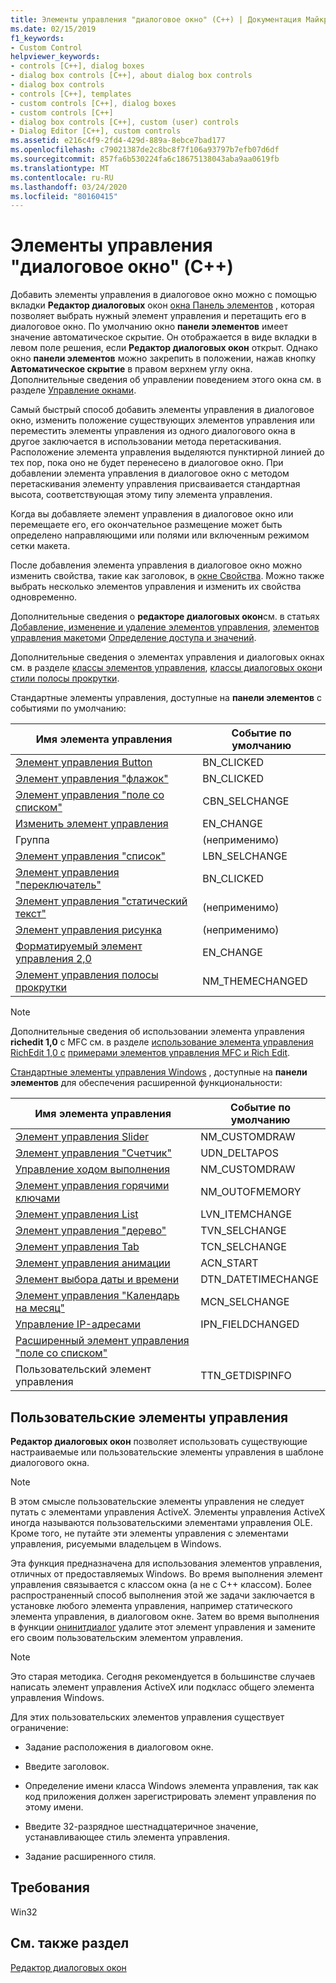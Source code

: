 ```yaml
---
title: Элементы управления "диалоговое окно" (C++) | Документация Майкрософт
ms.date: 02/15/2019
f1_keywords:
- Custom Control
helpviewer_keywords:
- controls [C++], dialog boxes
- dialog box controls [C++], about dialog box controls
- dialog box controls
- controls [C++], templates
- custom controls [C++], dialog boxes
- custom controls [C++]
- dialog box controls [C++], custom (user) controls
- Dialog Editor [C++], custom controls
ms.assetid: e216c4f9-2fd4-429d-889a-8ebce7bad177
ms.openlocfilehash: c79021387de2c8bc8f7f106a93797b7efb07d6df
ms.sourcegitcommit: 857fa6b530224fa6c18675138043aba9aa0619fb
ms.translationtype: MT
ms.contentlocale: ru-RU
ms.lasthandoff: 03/24/2020
ms.locfileid: "80160415"
---
```

# <a name="dialog-box-controls-c"></a>Элементы управления "диалоговое окно" (C++)

Добавить элементы управления в диалоговое окно можно с помощью вкладки **Редактор диалоговых** окон [окна Панель элементов](/visualstudio/ide/reference/toolbox) , которая позволяет выбрать нужный элемент управления и перетащить его в диалоговое окно. По умолчанию окно **панели элементов** имеет значение автоматическое скрытие. Он отображается в виде вкладки в левом поле решения, если **Редактор диалоговых окон** открыт. Однако окно **панели элементов** можно закрепить в положении, нажав кнопку **Автоматическое скрытие** в правом верхнем углу окна. Дополнительные сведения об управлении поведением этого окна см. в разделе [Управление окнами](/visualstudio/ide/customizing-window-layouts-in-visual-studio).

Самый быстрый способ добавить элементы управления в диалоговое окно, изменить положение существующих элементов управления или переместить элементы управления из одного диалогового окна в другое заключается в использовании метода перетаскивания. Расположение элемента управления выделяются пунктирной линией до тех пор, пока оно не будет перенесено в диалоговое окно. При добавлении элемента управления в диалоговое окно с методом перетаскивания элементу управления присваивается стандартная высота, соответствующая этому типу элемента управления.

Когда вы добавляете элемент управления в диалоговое окно или перемещаете его, его окончательное размещение может быть определено направляющими или полями или включенным режимом сетки макета.

После добавления элемента управления в диалоговое окно можно изменить свойства, такие как заголовок, в [окне Свойства](/visualstudio/ide/reference/properties-window). Можно также выбрать несколько элементов управления и изменить их свойства одновременно.

Дополнительные сведения о **редакторе диалоговых окон**см. в статьях [Добавление, изменение и удаление элементов управления](adding-editing-or-deleting-controls.md), [элементов управления макетом](../windows/arrangement-of-controls-on-dialog-boxes.md)и [Определение доступа и значений](../windows/defining-mnemonics-access-keys.md).

Дополнительные сведения о элементах управления и диалоговых окнах см. в разделе [классы элементов управления](../mfc/control-classes.md), [классы диалоговых окон](../mfc/dialog-box-classes.md)и [стили полосы прокрутки](../mfc/reference/styles-used-by-mfc.md#scroll-bar-styles).

Стандартные элементы управления, доступные на **панели элементов** с событиями по умолчанию:

|Имя элемента управления|Событие по умолчанию|
|---|---|
|[Элемент управления Button](../mfc/reference/cbutton-class.md)|BN_CLICKED|
|[Элемент управления "флажок"](../mfc/reference/styles-used-by-mfc.md#button-styles)|BN_CLICKED|
|[Элемент управления "поле со списком"](../mfc/reference/ccombobox-class.md)|CBN_SELCHANGE|
|[Изменить элемент управления](../mfc/reference/cedit-class.md)|EN_CHANGE|
|Группа|(неприменимо)|
|[Элемент управления "список"](../mfc/reference/clistbox-class.md)|LBN_SELCHANGE|
|[Элемент управления "переключатель"](../mfc/reference/styles-used-by-mfc.md#button-styles)|BN_CLICKED|
|[Элемент управления "статический текст"](../mfc/reference/cstatic-class.md)|(неприменимо)|
|[Элемент управления рисунка](../mfc/reference/cpictureholder-class.md)|(неприменимо)|
|[Форматируемый элемент управления 2,0](../mfc/using-cricheditctrl.md)|EN_CHANGE|
|[Элемент управления полосы прокрутки](../mfc/reference/cscrollbar-class.md)|NM_THEMECHANGED|

> [!NOTE]
> Дополнительные сведения об использовании элемента управления **richedit 1,0** с MFC см. в разделе [использование элемента управления RichEdit 1,0 с](../windows/using-the-richedit-1-0-control-with-mfc.md) [примерами элементов управления MFC и Rich Edit](../mfc/rich-edit-control-examples.md).

[Стандартные элементы управления Windows](../mfc/controls-mfc.md) , доступные на **панели элементов** для обеспечения расширенной функциональности:

|Имя элемента управления|Событие по умолчанию|
|---|---|
|[Элемент управления Slider](../mfc/slider-control-styles.md)|NM_CUSTOMDRAW|
|[Элемент управления "Счетчик"](../mfc/using-cspinbuttonctrl.md)|UDN_DELTAPOS|
|[Управление ходом выполнения](../mfc/styles-for-the-progress-control.md)|NM_CUSTOMDRAW|
|[Элемент управления горячими ключами](../mfc/using-a-hot-key-control.md)|NM_OUTOFMEMORY|
|[Элемент управления List](../mfc/list-control-and-list-view.md)|LVN_ITEMCHANGE|
|[Элемент управления "дерево"](../mfc/tree-control-styles.md)|TVN_SELCHANGE|
|[Элемент управления Tab](../mfc/tab-controls-and-property-sheets.md)|TCN_SELCHANGE|
|[Элемент управления анимации](../mfc/using-an-animation-control.md)|ACN_START|
|[Элемент выбора даты и времени](../mfc/creating-the-date-and-time-picker-control.md)|DTN_DATETIMECHANGE|
|[Элемент управления "Календарь на месяц"](../mfc/month-calendar-control-examples.md)|MCN_SELCHANGE|
|[Управление IP-адресами](../mfc/reference/cipaddressctrl-class.md)|IPN_FIELDCHANGED|
|[Расширенный элемент управления "поле со списком"](../mfc/creating-an-extended-combo-box-control.md)||
|Пользовательский элемент управления|TTN_GETDISPINFO|

## <a name="custom-controls"></a>Пользовательские элементы управления

**Редактор диалоговых окон** позволяет использовать существующие настраиваемые или пользовательские элементы управления в шаблоне диалогового окна.

> [!NOTE]
> В этом смысле пользовательские элементы управления не следует путать с элементами управления ActiveX. Элементы управления ActiveX иногда называются пользовательскими элементами управления OLE. Кроме того, не путайте эти элементы управления с элементами управления, рисуемыми владельцем в Windows.

Эта функция предназначена для использования элементов управления, отличных от предоставляемых Windows. Во время выполнения элемент управления связывается с классом окна (а не с C++ классом). Более распространенный способ выполнения этой же задачи заключается в установке любого элемента управления, например статического элемента управления, в диалоговом окне. Затем во время выполнения в функции [онинитдиалог](../mfc/reference/cdialog-class.md#oninitdialog) удалите этот элемент управления и замените его своим пользовательским элементом управления.

> [!NOTE]
> Это старая методика. Сегодня рекомендуется в большинстве случаев написать элемент управления ActiveX или подкласс общего элемента управления Windows.

Для этих пользовательских элементов управления существует ограничение:

- Задание расположения в диалоговом окне.

- Введите заголовок.

- Определение имени класса Windows элемента управления, так как код приложения должен зарегистрировать элемент управления по этому имени.

- Введите 32-разрядное шестнадцатеричное значение, устанавливающее стиль элемента управления.

- Задание расширенного стиля.

## <a name="requirements"></a>Требования

Win32

## <a name="see-also"></a>См. также раздел

[Редактор диалоговых окон](../windows/dialog-editor.md)

<!--
[Adding Event Handlers for Dialog Box Controls](../windows/adding-event-handlers-for-dialog-box-controls.md)<br/>
[Dialog Box Controls and Variable Types](../ide/dialog-box-controls-and-variable-types.md)<br/>
[Controls](../mfc/controls-mfc.md)<br/>-->
